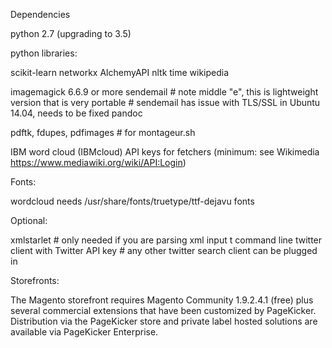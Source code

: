 Dependencies

python 2.7 (upgrading to 3.5)

python libraries:
 
scikit-learn
networkx
AlchemyAPI
nltk
time
wikipedia

imagemagick 6.6.9 or more
sendemail # note middle "e", this is lightweight version that is very portable
          # sendemail has issue with TLS/SSL in Ubuntu 14.04, needs to be fixed
pandoc

pdftk, fdupes, pdfimages # for montageur.sh

IBM word cloud (IBMcloud)
API keys for fetchers (minimum: see Wikimedia https://www.mediawiki.org/wiki/API:Login)

Fonts:

wordcloud needs /usr/share/fonts/truetype/ttf-dejavu fonts

Optional:

xmlstarlet # only needed if you are parsing xml input
t command line twitter client with Twitter API key # any other twitter search client can be plugged in

Storefronts:

The Magento storefront requires Magento Community 1.9.2.4.1 (free) plus several commercial extensions that have been customized by PageKicker.  Distribution via the PageKicker store and private label hosted solutions are available via PageKicker Enterprise.
 
